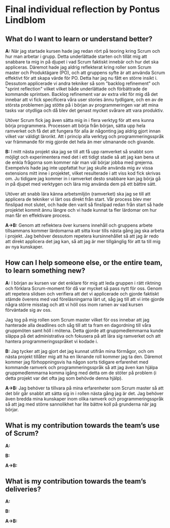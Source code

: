 # Final individual reflection by Pontus Lindblom

## What do I want to learn or understand better?
**A:** När jag startade kursen hade jag redan rört på teoring kring Scrum och hur man arbetar i grupp. Detta underlättade starten och tillät mig att snabbare ta mig in på djupet i vad Scrum faktiskt innebär och hur det ska appliceras. Däremot hade jag aldrig reflekterat kring roller som Scrum master och Produktägare (PO), och att gruppens syfte är att använda Scrum effektivt för att skapa värde för PO. Detta har jag nu fått en större insikt i. Dessutom applicerade vi andra tekniker så som "backlog refinement" och "sprint reflection" vilket vilket både underlättade och förbättrade de kommande sprintsen. Backlog refinement var av extra vikt för mig då det innebar att vi fick specificera våra user stories ännu tydligare, och en av de största problemen jag stötte på i början av programmeringen var att mina tasks var otydliga och då blev det genast mycket svårare att vara produktiv.

Utöver Scrum fick jag även sätta mig in i flera verktyg för att ens kunna börja programmera. Processen att börja från början, sätta upp hela ramverket och få det att fungera för alla är någonting jag aldrig gjort innan vilket var väldigt lärorikt. Att i princip alla verktyg och programmeringsspråk var främmande för mig gjorde det hela än mer utmanande och givande.

**B:** I mitt nästa projekt ska jag se till att få upp ramverket så snabbt som möjligt och experimentera med det i ett tidigt stadie så att jag kan bena ut de enkla frågorna som kommer när man väl börjar jobba med grejerna. Exempelvis hade jag inte uppfattat hur jag skulle använda mig av vissa extensions mitt inne i projektet, vilket resulterade i att viss kod fick skrivas om. Ju tidigare jag kommer in i ramverket desto snabbare kan jag börja gå in på djupet med verktygen och lära mig använda dem på ett bättre sätt.

Utöver att snabb lära känna arbetsmiljön (ramverket) ska jag se till att applicera de tekniker vi lärt oss direkt från start. Vår process blev mer finslipad mot slutet, och hade den varit så finslipad redan från start så hade projektet kommit ännu längre och vi hade kunnat ta fler lärdomar om hur man får en effektivare process.

**A->B:** Genom att reflektera över kursens innehåll och gruppens arbete tillsammans kommer lärdomarna att sitta kvar tills nästa gång jag ska arbeta i projekt. Jag behöver dessutom repetera kursinnehållet så att jag är redo att direkt applicera det jag kan, så att jag är mer tillgänglig för att ta till mig av nya kunskaper.

## How can I help someone else, or the entire team, to learn something new?
**A:** I början av kursen var det enklare för mig att leda gruppen i rätt riktning och förklara Scrum-moment för då var mycket så pass nytt för oss. Genom att repetera slidsen och verifiera att det vi applicerade och gjorde faktiskt stämde överens med vad föreläsningarna lärt ut, såg jag till att vi inte gjorde några större misstag och att vi höll oss inom ramen av vad kursen förväntade sig av oss.

Jag tog på mig rollen som Scrum master vilket för oss innebar att jag hanterade alla deadlines och såg till att ta fram en dagordning till våra gruppmöten samt höll i mötena. Detta gjorde att gruppmedlemmarna kunde släppa på det administrativa och fokusera på att lära sig ramverket och att hantera programmeringsspråket vi kodade i.

**B:** Jag tycker att jag gjort det jag kunnat utifrån mina förmågor, och om nästa projekt tillåter mig att ha en liknande roll kommer jag ta den. Däremot kommer jag förhoppningsvis ha någon sorts tidigare erfarenhet med kommande ramverk och programmeringsspråk så att jag även kan hjälpa gruppmedlemmarna komma igång med detta om de stöter på problem (i detta projekt var det ofta jag som behövde denna hjälp).

**A->B:** Jag behöver ta tillvara på mina erfarenheter som Scrum master så att det blir går snabbt att sätta sig in i rollen nästa gång jag är det. Jag behöver även bredda mina kunskaper inom olika ramverk och programmeringsspråk så att jag med större sannolikhet har lite bättre koll på grunderna när jag börjar.

## What is my contribution towards the team’s use of Scrum?
**A:** 

**B:** 

**A->B:** 

## What is my contribution towards the team’s deliveries?
**A:** 

**B:** 

**A->B:** 
